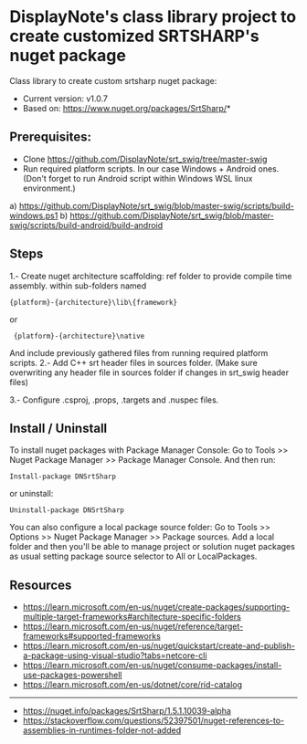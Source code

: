 ﻿# DisplayNote's class library project to create customized SRTSHARP's nuget package


Class library to create custom srtsharp nuget package:

* Current version: v1.0.7
* Based on: https://www.nuget.org/packages/SrtSharp/*

## Prerequisites:
* Clone https://github.com/DisplayNote/srt_swig/tree/master-swig
* Run required platform scripts. In our case Windows + Android ones. (Don't forget to run Android script within Windows WSL linux environment.)

a) https://github.com/DisplayNote/srt_swig/blob/master-swig/scripts/build-windows.ps1
b) https://github.com/DisplayNote/srt_swig/blob/master-swig/scripts/build-android/build-android

## Steps

1.- Create nuget architecture scaffolding:
ref folder to provide compile time assembly. within sub-folders named 
```shell
{platform}-{architecture}\lib\{framework}
```
 or
```shell
 {platform}-{architecture}\native 
```
And include previously gathered files from running required platform scripts.
2.- Add C++ srt header files in sources folder.
(Make sure overwriting any header file in sources folder if changes in srt_swig header files)

3.- Configure .csproj, .props, .targets and .nuspec files.

## Install / Uninstall

To install nuget packages with Package Manager Console:
Go to Tools >> Nuget Package Manager >> Package Manager Console. And then run:

```shell
Install-package DNSrtSharp
```
or uninstall:
```shell
Uninstall-package DNSrtSharp
```
You can also configure a local package source folder:
Go to Tools >> Options >> Nuget Package Manager >> Package sources. 
Add a local folder and then you'll be able to manage project or solution nuget packages as usual setting package source selector to All or LocalPackages.

## Resources

* https://learn.microsoft.com/en-us/nuget/create-packages/supporting-multiple-target-frameworks#architecture-specific-folders
* https://learn.microsoft.com/en-us/nuget/reference/target-frameworks#supported-frameworks
* https://learn.microsoft.com/en-us/nuget/quickstart/create-and-publish-a-package-using-visual-studio?tabs=netcore-cli
* https://learn.microsoft.com/en-us/nuget/consume-packages/install-use-packages-powershell
* https://learn.microsoft.com/en-us/dotnet/core/rid-catalog
---
* https://nuget.info/packages/SrtSharp/1.5.1.10039-alpha
* https://stackoverflow.com/questions/52397501/nuget-references-to-assemblies-in-runtimes-folder-not-added